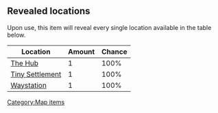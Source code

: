 ## Revealed locations

Upon use, this item will reveal every single location available in the
table below.

| Location                                      | Amount | Chance |
|-----------------------------------------------|--------|--------|
| [The Hub](The_Hub.md "wikilink")                 | 1      | 100%   |
| [Tiny Settlement](Tiny_Settlement.md "wikilink") | 1      | 100%   |
| [Waystation](Waystation.md "wikilink")           | 1      | 100%   |

[Category:Map items](Category:Map_items "wikilink")